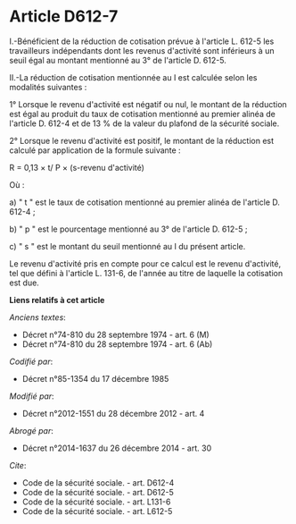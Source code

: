# Article D612-7

I.-Bénéficient de la réduction de cotisation prévue à l'article L. 612-5 les travailleurs indépendants dont les revenus
d'activité sont inférieurs à un seuil égal au montant mentionné au 3° de l'article D. 612-5. 

II.-La réduction de cotisation mentionnée au I est calculée selon les modalités suivantes : 

1° Lorsque le revenu d'activité est négatif ou nul, le montant de la réduction est égal au produit du taux de cotisation
mentionné au premier alinéa de l'article D. 612-4 et de 13 % de la valeur du plafond de la sécurité sociale. 

2° Lorsque le revenu d'activité est positif, le montant de la réduction est calculé par application de la formule suivante : 

R = 0,13 × t/ P × (s-revenu d'activité) 

Où : 

a) " t " est le taux de cotisation mentionné au premier alinéa de l'article D. 612-4 ; 

b) " p " est le pourcentage mentionné au 3° de l'article D. 612-5 ; 

c) " s " est le montant du seuil mentionné au I du présent article. 

Le revenu d'activité pris en compte pour ce calcul est le revenu d'activité, tel que défini à l'article L. 131-6, de l'année
au titre de laquelle la cotisation est due.

**Liens relatifs à cet article**

_Anciens textes_:

  - Décret n°74-810 du 28 septembre 1974 - art. 6 (M)
  - Décret n°74-810 du 28 septembre 1974 - art. 6 (Ab)

_Codifié par_:

  - Décret n°85-1354 du 17 décembre 1985

_Modifié par_:

  - Décret n°2012-1551 du 28 décembre 2012 - art. 4

_Abrogé par_:

  - Décret n°2014-1637 du 26 décembre 2014 - art. 30

_Cite_:

  - Code de la sécurité sociale. - art. D612-4
  - Code de la sécurité sociale. - art. D612-5
  - Code de la sécurité sociale. - art. L131-6
  - Code de la sécurité sociale. - art. L612-5
